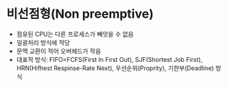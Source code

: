 # 비선점형(Non preemptive)
* 점유된 CPU는 다른 프로세스가 빼앗을 수 없음  
* 일괄처리 방식에 적당  
* 문맥 교환이 적어 오버헤드가 작음  
* 대표적 방식: FIFO=FCFS(First In First Out), SJF(Shortest Job First), HRN(Hifhest Respinse-Rate Next), 우선순위(Proprity), 기한부(Deadline) 방식  